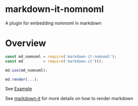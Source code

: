 # markdown-it-nomnoml

A plugin for embedding nomnoml in markdown

# Overview

```js
const md_nomnoml = require('markdown-it-nomnoml');
const md         = require('markdown-it')();

md.use(md_nomnoml);

md.render(...);

```

See [Example](https://github.com/tonykero/markdown-it-nomnoml/blob/master/examples)

See [markdown-it](https://github.com/markdown-it/markdown-it) for more details on how to render markdown